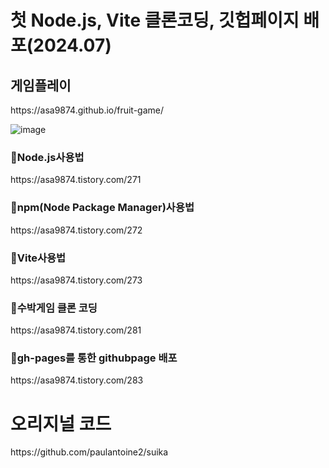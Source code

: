 <h1>첫 Node.js, Vite 클론코딩, 깃헙페이지 배포(2024.07)</h1>
<h2>게임플레이</h2>
https://asa9874.github.io/fruit-game/

![image](https://github.com/asa9874/fruit-game/assets/84450816/e5e024fe-5177-4be4-9dbd-be624e210e56)

<h3>🌳Node.js사용법</h3>
https://asa9874.tistory.com/271

<h3>🌳npm(Node Package Manager)사용법</h3>
https://asa9874.tistory.com/272

<h3>🌳Vite사용법</h3>
https://asa9874.tistory.com/273

<h3>🌳수박게임 클론 코딩</h3>
https://asa9874.tistory.com/281

<h3>🌳gh-pages를 통한 githubpage 배포</h3>
https://asa9874.tistory.com/283

<h1>오리지널 코드</h1>
https://github.com/paulantoine2/suika
